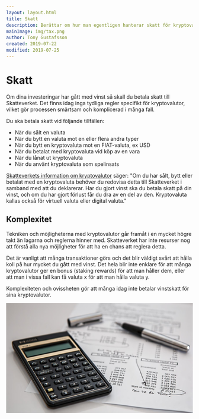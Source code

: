 ```yaml
---
layout: layout.html
title: Skatt
description: Berättar om hur man egentligen hanterar skatt för kryptovalutor. Förpliktelser och möjligheter.
mainImage: img/tax.png
author: Tony Gustafsson
created: 2019-07-22
modified: 2019-07-25
---
```


# Skatt

Om dina investeringar har gått med vinst så skall du betala skatt till Skatteverket. Det finns idag inga tydliga regler specifikt för kryptovalutor, vilket gör processen smärtsam och komplicerad i många fall.

Du ska betala skatt vid följande tillfällen:

-   När du sålt en valuta
-   När du bytt en valuta mot en eller flera andra typer
-   När du bytt en kryptovaluta mot en FIAT-valuta, ex USD
-   När du betalat med kryptovaluta vid köp av en vara
-   När du lånat ut kryptovaluta
-   När du använt kryptovaluta som spelinsats

[Skatteverkets information om kryptovalutor](https://www.skatteverket.se/privat/skatter/vardepapper/andratillgangar/kryptovalutor.4.15532c7b1442f256bae11b60.html) säger: "Om du har sålt, bytt eller betalat med en kryptovaluta behöver du redovisa detta till Skatteverket i samband med att du deklarerar. Har du gjort vinst ska du betala skatt på din vinst, och om du har gjort förlust får du dra av en del av den. Kryptovaluta kallas också för virtuell valuta eller digital valuta."

## Komplexitet

Tekniken och möjligheterna med kryptovalutor går framåt i en mycket högre takt än lagarna och reglerna hinner med. Skatteverket har inte resurser nog att förstå alla nya möjligheter för att ha en chans att reglera detta.

Det är vanligt att många transaktioner görs och det blir väldigt svårt att hålla koll på hur mycket du gått med vinst. Det hela blir inte enklare för att många kryptovalutor ger en bonus (staking rewards) för att man håller dem, eller att man i vissa fall kan få valuta x för att man hålla valuta y.

Komplexiteten och ovissheten gör att många idag inte betalar vinstskatt för sina kryptovalutor.

![Skatt](img/tax.jpg 'Skatt')
